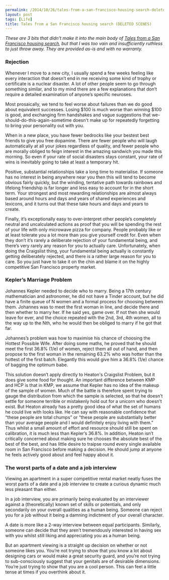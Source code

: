 ```yaml
---
permalink: /2014/10/26/tales-from-a-san-francisco-housing-search-deleted-scenes/index.html
layout: post
tags: [Life]
title: Tales from a San Francisco housing search (DELETED SCENES)
---
```

*These are 3 bits that didn't make it into the main body of <a href="/2014/10/25/tales-from-a-san-francisco-housing-search" target="_blank">Tales from a San Francisco housing search</a>, but that I was too vain and insufficiently ruthless to just throw away. They are provided as-is and with no warranty.*

<h3>Rejection</h3>

Whenever I move to a new city, I usually spend a few weeks feeling like every interaction that doesn’t end in me receiving some kind of trophy or certificate is a nuclear disaster. A lot of other people seem to go through something similar, and to my mind there are a few explanations that don’t require a detailed examination of anyone’s specific neuroses.

Most prosaically, we tend to feel worse about failures than we do good about equivalent successes. Losing $100 is much worse than winning $100 is good, and exchanging firm handshakes and vague suggestions that we-should-do-this-again-sometime doesn't make up for repeatedly forgetting to bring your personality out with you.

When in a new place, you have fewer bedrocks like your bestest best friends to give you free dopamine. There are fewer people who will laugh automatically at all your jokes regardless of quality, and fewer people who are morally obliged to feign interest in the amazing sandwich you made this morning. So even if your rate of social disasters stays constant, your rate of wins is inevitably going to take at least a temporary hit.

Positive, substantial relationships take a long time to materialise. If someone has no interest in being anywhere near you then this will tend to become obvious fairly quickly, but the winding, tentative path towards rainbows and lifelong friendship is far longer and less easy to account for in the short term. Your strongest and most rewarding relationships are almost always based around hours and days and years of shared experiences and lexicons, and it turns out that these take hours and days and years to create.

Finally, it’s exceptionally easy to over-interpret other people’s completely neutral and uncalculated actions as proof that you will be spending the rest of your life with only microwave pizza for company. People probably like or at least tolerate you a lot more than you give yourself credit for. Even when they don’t it’s rarely a deliberate rejection of your fundamental being, and there’s very rarely any reason for you to actually care. Unfortunately, when doing the Craigslist thing, your fundamental being actually is constantly getting deliberately rejected, and there is a rather large reason for you to care. So you just have to take it on the chin and blame it on the highly competitive San Francisco property market.  

<h3>Kepler’s Marriage Problem</h3>

Johannes Kepler needed to decide who to marry. Being a 17th century mathematician and astronomer, he did not have a Tinder account, but he did have a finite queue of N women and a formal process for choosing between them. Johannes was to meet the first woman in line, and decide there and then whether to marry her. If he said yes, game over. If not then she would leave for ever, and the choice repeated with the 2nd, 3rd, 4th women, all to the way up to the Nth, who he would then be obliged to marry if he got that far.

Johannes’s problem was how to maximise his chance of choosing the Hottest Possible Wife. After doing some maths, he proved that he should meet the first 36.8% (1/e) of women, reject them all out of hand, and then propose to the first woman in the remaining 63.2% who was hotter than the hottest of the first batch. Elegantly this would give him a 36.8% (1/e) chance of bagging the optimum babe.

This solution doesn’t apply directly to Heaton's Craigslist Problem, but it does give some food for thought. An important difference between KMP and HCP is that in KMP, we assume that Kepler has no idea of the makeup of the sample of women. Much of the battle is therefore spent trying to gauge the distribution from which the sample is selected, so that he doesn’t settle for someone terrible or mistakenly hold out for a unicorn who doesn’t exist. But Heaton already has a pretty good idea of what the set of humans he could live with looks like. He can say with reasonable confidence that “these people are total chumps” or “these people are substantially better than your average people and I would definitely enjoy living with them.” Thus whilst a small amount of effort and resource should still be spent on calibration, it is much less than Kepler’s 36.8%. In addition, Heaton isn’t critically concerned about making sure he chooses the absolute best of the best of the best, and has little desire to traipse round every single available room in San Francisco before making a decision. He should jump at anyone he feels actively good about and feel happy about it.

<h3>The worst parts of a date and a job interview</h3>

Viewing an apartment in a super competitive rental market neatly fuses the worst parts of a date and a job interview to create a curious dynamic much less pleasant than either.

In a job interview, you are primarily being evaluated by an interviewer against a (theoretically) known set of skills or potentials, and only secondarily on your overall qualities as a human being. Someone can reject you for a job without it being a damning indictment of your overall character.

A date is more like a 2-way interview between equal participants. Similarly, someone can decide that they aren’t tremendously interested in having sex with you whilst still liking and appreciating you as a human being.

But an apartment viewing is a straight up decision on whether or not someone likes you. You’re not trying to show that you know a lot about designing cars or would make a great security guard, and you’re not trying to sub-consciously suggest that your genitals are of desirable dimensions. You’re just trying to show that you are a cool person. This can feel a little tense at times if you overthink about it.
